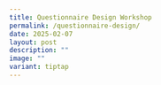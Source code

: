 ```yaml
---
title: Questionnaire Design Workshop
permalink: /questionnaire-design/
date: 2025-02-07
layout: post
description: ""
image: ""
variant: tiptap
---
```

<p></p>